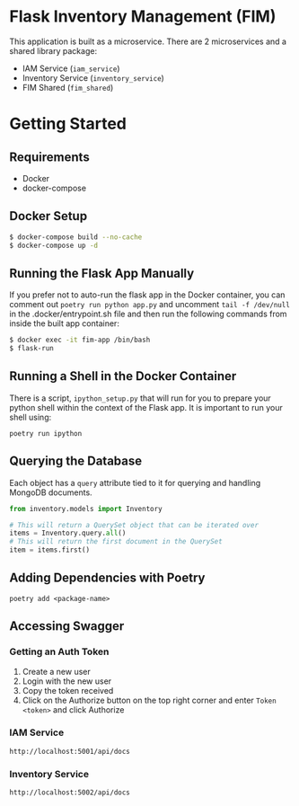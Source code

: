 # Flask Inventory Management (FIM)

This application is built as a microservice. There are 2 microservices and a shared library package:

- IAM Service (`iam_service`)
- Inventory Service (`inventory_service`)
- FIM Shared (`fim_shared`)

# Getting Started

## Requirements

- Docker
- docker-compose

## Docker Setup

```bash
$ docker-compose build --no-cache
$ docker-compose up -d
```

## Running the Flask App Manually

If you prefer not to auto-run the flask app in the Docker container,
you can comment out `poetry run python app.py` and uncomment `tail -f /dev/null` in the .docker/entrypoint.sh file
and then run the following commands from inside the built app container:

```bash
$ docker exec -it fim-app /bin/bash
$ flask-run
```

## Running a Shell in the Docker Container

There is a script, `ipython_setup.py` that will run for you to prepare your python shell within the context of
the Flask app. It is important to run your shell using:

`poetry run ipython`

## Querying the Database

Each object has a `query` attribute tied to it for querying and handling MongoDB documents.

```python
from inventory.models import Inventory

# This will return a QuerySet object that can be iterated over
items = Inventory.query.all()
# This will return the first document in the QuerySet
item = items.first()
```

## Adding Dependencies with Poetry

`poetry add <package-name>`

## Accessing Swagger

### Getting an Auth Token

1. Create a new user
2. Login with the new user
3. Copy the token received
4. Click on the Authorize button on the top right corner and enter `Token <token>` and click Authorize

### IAM Service

`http://localhost:5001/api/docs`

### Inventory Service

`http://localhost:5002/api/docs`
